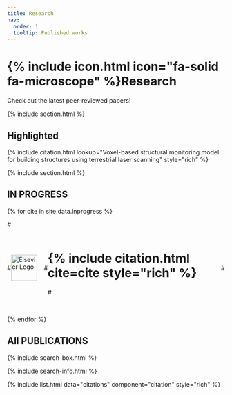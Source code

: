 ```yaml
---
title: Research
nav:
  order: 1
  tooltip: Published works
---
```


# {% include icon.html icon="fa-solid fa-microscope" %}Research

Check out the latest peer-reviewed papers!

{% include section.html %}

## Highlighted

{% include citation.html lookup="Voxel-based structural monitoring model for building structures using terrestrial laser scanning" style="rich" %}

{% include section.html %}

## IN PROGRESS
{% for cite in site.data.inprogress %}

#<div style="display: flex; align-items: center; margin-bottom: 2rem;">
  #<img src="{{ '/images/Elsevier.png' | relative_url }}" alt="Elsevier Logo" style="width: 60px; margin-right: 1rem;" />
  #<div style="flex: 1;">
  #  {% include citation.html cite=cite style="rich" %}
  #</div>
#</div>

{% endfor %}

## All PUBLICATIONS

{% include search-box.html %}

{% include search-info.html %}

{% include list.html data="citations" component="citation" style="rich" %}
